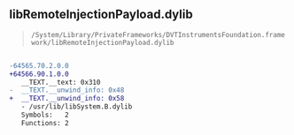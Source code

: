 ## libRemoteInjectionPayload.dylib

> `/System/Library/PrivateFrameworks/DVTInstrumentsFoundation.framework/libRemoteInjectionPayload.dylib`

```diff

-64565.70.2.0.0
+64566.90.1.0.0
   __TEXT.__text: 0x310
-  __TEXT.__unwind_info: 0x48
+  __TEXT.__unwind_info: 0x58
   - /usr/lib/libSystem.B.dylib
   Symbols:   2
   Functions: 2

```
